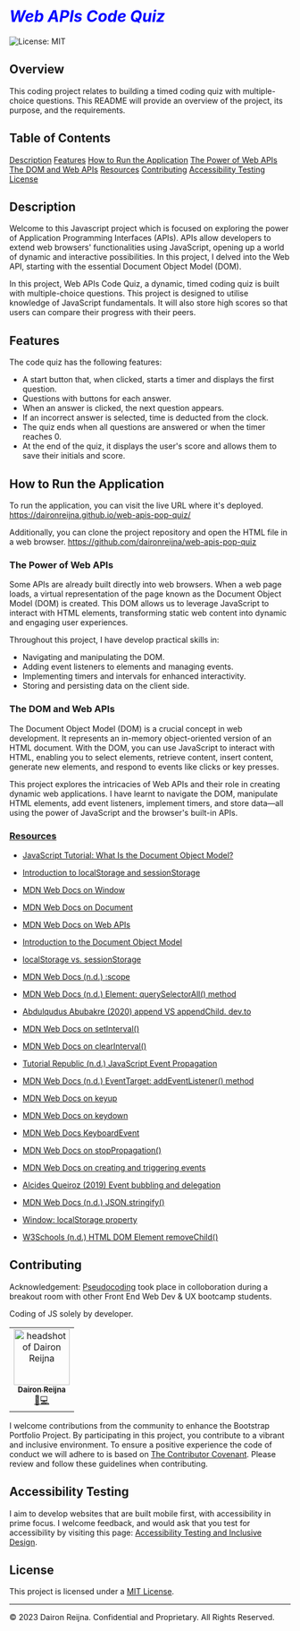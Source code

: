 # <b><i><span style="color:blue">Web APIs Code Quiz</span></b></i>

![License: MIT](https://img.shields.io/badge/License-MIT-yellow.svg)

## Overview

This coding project relates to building a timed coding quiz with multiple-choice questions. This README will provide an overview of the project, its purpose, and the requirements. 

## Table of Contents
[Description](#description)
[Features](#feautures)
[How to Run the Application](#how-to-run-the-application)
[The Power of Web APIs](#the-power-of-web-apis)
[The DOM and Web APIs](#the-dom-and-web-apis)
[Resources](#resources)
[Contributing](#contributing)
[Accessibility Testing](#accessibility-testing)
[License](#license)

## Description

Welcome to this Javascript project which is focused on  exploring the power of  Application Programming Interfaces (APIs). APIs allow developers to extend web browsers' functionalities using JavaScript, opening up a world of dynamic and interactive possibilities. In this project, I delved into the Web API, starting with the essential Document Object Model (DOM).

In this project, Web APIs Code Quiz, a dynamic, timed coding quiz is built  with multiple-choice questions. This project is designed to utilise knowledge of JavaScript fundamentals. It will also store high scores so that users can compare their progress with their peers.

## Features

The code quiz has the following features:

- A start button that, when clicked, starts a timer and displays the first question.
- Questions with buttons for each answer.
- When an answer is clicked, the next question appears.
- If an incorrect answer is selected, time is deducted from the clock.
- The quiz ends when all questions are answered or when the timer reaches 0.
- At the end of the quiz, it displays the user's score and allows them to save their initials and score.

## How to Run the Application

To run the application, you can visit the live URL where it's deployed.
<u>https://daironreijna.github.io/web-apis-pop-quiz/</u>

Additionally, you can clone the project repository and open the HTML file in a web browser.
<u>https://github.com/daironreijna/web-apis-pop-quiz</u>

### The Power of Web APIs

Some APIs are already built directly into web browsers. When a web page loads, a virtual representation of the page known as the Document Object Model (DOM) is created. This DOM allows us to leverage JavaScript to interact with HTML elements, transforming static web content into dynamic and engaging user experiences.

Throughout this project, I have develop practical skills in:

- Navigating and manipulating the DOM.
- Adding event listeners to elements and managing events.
- Implementing timers and intervals for enhanced interactivity.
- Storing and persisting data on the client side.


### The DOM and Web APIs

The Document Object Model (DOM) is a crucial concept in web development. It represents an in-memory object-oriented version of an HTML document. With the DOM, you can use JavaScript to interact with HTML, enabling you to select elements, retrieve content, insert content, generate new elements, and respond to events like clicks or key presses.

This project explores the intricacies of Web APIs and their role in creating dynamic web applications. I have learnt to navigate the DOM, manipulate HTML elements, add event listeners, implement timers, and store data—all using the power of JavaScript and the browser's built-in APIs.

<!-- 
### What's Ahead

#### Module 6.1 - Introduction to Web APIs

This section introduces the DOM and various Web APIs. You'll learn to inspect the Window object, traverse the DOM, query elements, set attributes, create and append elements, and work with timers.

#### 6.1 Introduction to Web APIs

In this section, you'll get acquainted with the Document Object Model (DOM). You'll explore various Web APIs to access, create, and modify elements. Along the way, you'll learn about attributes and timers while reinforcing your existing JavaScript skills.

#### 6.2 Events

Here, you'll delve into the realm of event handling. You'll master the art of adding event listeners to DOM elements, preventing default behavior, and controlling event propagation. Additionally, you'll discover the power of data attributes for storing information within HTML elements.

#### Module 6.2 - Events

In this part, you'll delve into event handling. You'll master the art of adding event listeners, preventing default behaviors, stopping event propagation, and working with keyboard events and data attributes.


#### Module 6.3 - Client-Side Storage

Discover the world of client-side storage APIs. Learn to store data using localStorage, convert objects to JSON strings, and persist data using client-side storage. Wrap up the module with a mini-project: crafting a Word Guess Game.

#### 6.3 Client-Side Storage

This section delves into the realm of client-side storage. You'll learn how to utilize storage APIs to persist data within your applications. To cap off your learning, you'll embark on a mini-project: crafting a Word Guess Game that brings together your newly acquired skills.

#### 6.4 Code Quiz Challenge

This Challenge is your chance to put everything you've learned into action. You'll create a timed, multiple-choice coding quiz complete with high-score tracking. This interactive app will be powered by JavaScript and will showcase your proficiency in creating a polished, responsive user interface.

#### Module 6.4 - Code Quiz Challenge

Put your skills to the test with the Code Quiz Challenge. Build a timed, multiple-choice quiz that tracks high scores. Create a polished, responsive user interface using JavaScript and showcase your mastery of Web APIs.
-->
### <u>Resources</u>

- [JavaScript Tutorial: What Is the Document Object Model?](https://www.tutorialrepublic.com/javascript-tutorial/javascript-dom.php)

- [Introduction to localStorage and sessionStorage](https://developer.mozilla.org/en-US/docs/Web/API/Window/localStorage)

- [MDN Web Docs on Window](https://developer.mozilla.org/en-US/docs/Web/API/Window)

- [MDN Web Docs on Document](https://developer.mozilla.org/en-US/docs/Web/API/Document)

- [MDN Web Docs on Web APIs](https://developer.mozilla.org/en-US/docs/Web/API)

- [Introduction to the Document Object Model](https://www.digitalocean.com/community/tutorials/introduction-to-the-dom)

- [localStorage vs. sessionStorage](https://blog.logrocket.com/localstorage-vs-sessionstorage/)

- [MDN Web Docs (n.d.) :scope](https://developer.mozilla.org/en-US/docs/Web/CSS/:scope)

- [MDN Web Docs (n.d.) Element: querySelectorAll() method ](https://developer.mozilla.org/en-US/docs/Web/API/Element/querySelectorAll)

- [Abdulqudus Abubakre (2020) append VS appendChild. dev.to](https://dev.to/ibn_abubakre/append-vs-appendchild-a4m "#html #javascript")

- [MDN Web Docs on setInterval()](https://developer.mozilla.org/en-US/docs/Web/API/WindowOrWorkerGlobalScope/setInterval)

- [MDN Web Docs on clearInterval()](https://developer.mozilla.org/en-US/docs/Web/API/WindowOrWorkerGlobalScope/clearInterval)

- [Tutorial Republic (n.d.) JavaScript Event Propagation](https://www.tutorialrepublic.com/javascript-tutorial/javascript-event-propagation.php "#The Bubbling Phase")

- [MDN Web Docs (n.d.) EventTarget: addEventListener() method](https://developer.mozilla.org/en-US/docs/Web/API/EventTarget/addEventListener)

- [MDN Web Docs on keyup](https://developer.mozilla.org/en-US/docs/Web/API/Document/keyup_event)

- [MDN Web Docs on keydown](https://developer.mozilla.org/en-US/docs/Web/API/Document/keydown_event)

- [MDN Web Docs KeyboardEvent](https://developer.mozilla.org/en-US/docs/Web/API/KeyboardEvent)


- [MDN Web Docs on stopPropagation()](https://developer.mozilla.org/en-US/docs/Web/API/Event/stopPropagation)

- [MDN Web Docs on creating and triggering events](https://developer.mozilla.org/en-US/docs/Web/Guide/Events/Creating_and_triggering_events)

- [Alcides Queiroz (2019) Event bubbling and delegation ](https://programmingwithmosh.com/javascript/javascript-event-bubbling-and-event-delegation/)

- [MDN Web Docs (n.d.) JSON.stringify()](https://developer.mozilla.org/en-US/docs/Web/JavaScript/Reference/Global_Objects/JSON/stringify)

- [Window: localStorage property](https://developer.mozilla.org/en-US/docs/Web/API/Window/localStorage)

- [W3Schools (n.d.) HTML DOM Element removeChild()](https://www.w3schools.com/jsref/met_node_removechild.asp)

## Contributing

Acknowledgement: [Pseudocoding](./assets/pseudocoding%20excercise%201%20Sept%2023.txt) took place in colloboration during a breakout room with other Front End Web Dev & UX bootcamp students. 

Coding of JS solely by developer. 

<table>
  <tr>
    <td align="center"><a href="https://github.com/daironreijna"><img src="https://avatars.githubusercontent.com/u/140647099?v=4" width="100px;" alt="headshot of Dairon Reijna"/><br /><sub><b>Dairon Reijna</b></sub></a><br /></a><a href="https://github.com/daironreijna/web-apis-pop-quiz" title="Design">🎨</a><a href="https://github.com/daironreijna/web-apis-pop-quiz" title="Code">💻</a></td>
    <!--<td align="center"><a href="https://github.com/alemus98"><img src="https://avatars.githubusercontent.com/u/110573487?v=4" width="100px;" alt="a basic github avatar"/><br /><sub><b>Andres Lemus</b></sub></a><br /><a href="https://github.com/LujanSolo/Impulse/commits/al/login-page-test" title="Design">🎨</a><a href="https://github.com/LujanSolo/Impulse/commits/al-life-event-model" title="Code">💻</a></td>
    <td align="center"><a href="https://github.com/LujanSolo"><img src="https://avatars.githubusercontent.com/u/104592750?v=4" width="100px;" alt="a dashing photo of LujanSolo"/><br /><sub><b>Jamie Lujan</b></sub></a><br /><a href="https://github.com/LujanSolo/Impulse/commits/jl/feature" title="Design">🎨</a> <a href="https://github.com/LujanSolo/Impulse/commits/jl/routes" title="Code">💻</a></td>
    <td align="center"><a href="https://github.com/joshgmurray"><img src="https://avatars.githubusercontent.com/u/110637896?v=4" width="100px;" alt="a basic github avatar"/><br /><sub><b>Josh Murray</b></sub></a><br /><a href="https://github.com/LujanSolo/Impulse/commits/jm/life-user-seed" title="Design">🎨</a> <a href="https://github.com/LujanSolo/Impulse/commits/jm/seed-data" title="Code">💻</a></td> -->
  </tr>
</table>

I welcome contributions from the community to enhance the Bootstrap Portfolio Project. By participating in this project, you contribute to a vibrant and inclusive environment. To ensure a positive experience the code of conduct we will adhere to is based on [The Contributor Covenant](https://www.contributor-covenant.org/version/2/1/code_of_conduct/code_of_conduct.md). Please review and follow these guidelines when contributing.

## Accessibility Testing

I aim to develop websites that are built mobile first, with accessibility in prime focus. I welcome feedback, and would ask that you test for accessibility by visiting this page: [Accessibility Testing and Inclusive Design](./assets/Accessibility%20Testing%20and%20Inclusive%20Design.md).

## License

This project is licensed under a [MIT License](./LICENCE).

---

© 2023 Dairon Reijna. Confidential and Proprietary. All Rights Reserved.